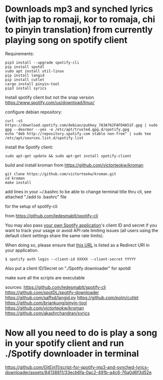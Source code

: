 # Downloads mp3 and synched lyrics (with jap to romaji, kor to romaja, chi to pinyin translation) from currently playing song on spotify client

Requirements:

```
pip3 install --upgrade spotify-cli
pip install spotdl
sudo apt install util-linux
pip install langid
pip install cutlet
cargo install pinyin-tool
pip3 install syrics
```
Install spotify client but not the snap version
https://www.spotify.com/us/download/linux/

configure debian repository:
```
curl -sS https://download.spotify.com/debian/pubkey_7A3A762FAFD4A51F.gpg | sudo gpg --dearmor --yes -o /etc/apt/trusted.gpg.d/spotify.gpg
echo "deb http://repository.spotify.com stable non-free" | sudo tee /etc/apt/sources.list.d/spotify.list
```
install the Spotify client:
```
sudo apt-get update && sudo apt-get install spotify-client
```

build and install kroman from https://github.com/victorteokw/kroman
```
git clone https://github.com/victorteokw/kroman.git
cd kroman
make install
```

add lines in your ~/.bashrc to be able to change terminal title thru cli, see attached "./add to .bashrc" file


for the setup of spotify-cli

from https://github.com/ledesmablt/spotify-cli

You may also pass [your own Spotify application](https://developer.spotify.com/dashboard/applications)'s
client ID and secret if you want to track your usage or avoid
API rate limiting issues (all users using the default client settings share the same rate limits).

When doing so, please ensure that [this URL](https://asia-east2-spotify-cli-283006.cloudfunctions.net/auth-redirect)
is listed as a Redirect URI in your application.
```
$ spotify auth login --client-id XXXXX --client-secret YYYYY
```
      
Also put a client ID/Secret on "./Spotify downloader" for spotdl

make sure all the scripts are executable

sources:
https://github.com/ledesmablt/spotify-cli https://github.com/spotDL/spotify-downloader https://github.com/saffsd/langid.py https://github.com/polm/cutlet https://github.com/briankung/pinyin-tool https://github.com/victorteokw/kroman https://github.com/akashrchandran/syrics


# Now all you need to do is play a song in your spotify client and run ./Spotify downloader in terminal

https://github.com/GitEin11/script-for-spotify-mp3-and-synched-lyrics-downloader/assets/84138811/33ecb6fa-0ac2-491b-a4c6-76a0d6f3d52e

